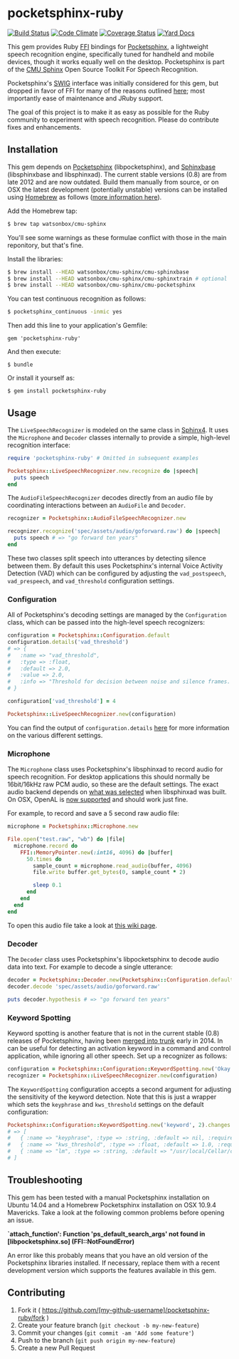 # pocketsphinx-ruby

[![Build Status](http://img.shields.io/travis/watsonbox/pocketsphinx-ruby.svg?style=flat)](https://travis-ci.org/watsonbox/pocketsphinx-ruby)
[![Code Climate](http://img.shields.io/codeclimate/github/watsonbox/pocketsphinx-ruby/badges/gpa.svg?style=flat)](https://codeclimate.com/github/watsonbox/pocketsphinx-ruby)
[![Coverage Status](https://img.shields.io/coveralls/watsonbox/pocketsphinx-ruby.svg?style=flat)](https://coveralls.io/r/watsonbox/pocketsphinx-ruby)
[![Yard Docs](http://img.shields.io/badge/yard-docs-blue.svg?style=flat)](http://www.rubydoc.info/gems/pocketsphinx-ruby/frames)

This gem provides Ruby [FFI](https://github.com/ffi/ffi) bindings for [Pocketsphinx](https://github.com/cmusphinx/pocketsphinx), a lightweight speech recognition engine, specifically tuned for handheld and mobile devices, though it works equally well on the desktop. Pocketsphinx is part of the [CMU Sphinx](http://cmusphinx.sourceforge.net/) Open Source Toolkit For Speech Recognition.

Pocketsphinx's [SWIG](http://www.swig.org/) interface was initially considered for this gem, but dropped in favor of FFI for many of the reasons outlined [here](https://github.com/ffi/ffi/wiki/Why-use-FFI); most importantly ease of maintenance and JRuby support.

The goal of this project is to make it as easy as possible for the Ruby community to experiment with speech recognition. Please do contribute fixes and enhancements.


## Installation

This gem depends on [Pocketsphinx](https://github.com/cmusphinx/pocketsphinx) (libpocketsphinx), and [Sphinxbase](https://github.com/cmusphinx/sphinxbase) (libsphinxbase and libsphinxad). The current stable versions (0.8) are from late 2012 and are now outdated. Build them manually from source, or on OSX the latest development (potentially unstable) versions can be installed using [Homebrew](http://brew.sh/) as follows ([more information here](https://github.com/watsonbox/homebrew-cmu-sphinx)).

Add the Homebrew tap:

```bash
$ brew tap watsonbox/cmu-sphinx
```

You'll see some warnings as these formulae conflict with those in the main reponitory, but that's fine.

Install the libraries:

```bash
$ brew install --HEAD watsonbox/cmu-sphinx/cmu-sphinxbase
$ brew install --HEAD watsonbox/cmu-sphinx/cmu-sphinxtrain # optional
$ brew install --HEAD watsonbox/cmu-sphinx/cmu-pocketsphinx
```

You can test continuous recognition as follows:

```bash
$ pocketsphinx_continuous -inmic yes
```

Then add this line to your application's Gemfile:

    gem 'pocketsphinx-ruby'

And then execute:

    $ bundle

Or install it yourself as:

    $ gem install pocketsphinx-ruby


## Usage

The `LiveSpeechRecognizer` is modeled on the same class in [Sphinx4](http://cmusphinx.sourceforge.net/wiki/tutorialsphinx4). It uses the `Microphone` and `Decoder` classes internally to provide a simple, high-level recognition interface:

```ruby
require 'pocketsphinx-ruby' # Omitted in subsequent examples

Pocketsphinx::LiveSpeechRecognizer.new.recognize do |speech|
  puts speech
end
```

The `AudioFileSpeechRecognizer` decodes directly from an audio file by coordinating interactions between an `AudioFile` and `Decoder`.

```ruby
recognizer = Pocketsphinx::AudioFileSpeechRecognizer.new

recognizer.recognize('spec/assets/audio/goforward.raw') do |speech|
  puts speech # => "go forward ten years"
end
```

These two classes split speech into utterances by detecting silence between them. By default this uses Pocketsphinx's internal Voice Activity Detection (VAD) which can be configured by adjusting the `vad_postspeech`, `vad_prespeech`, and `vad_threshold` configuration settings.


### Configuration

All of Pocketsphinx's decoding settings are managed by the `Configuration` class, which can be passed into the high-level speech recognizers:

```ruby
configuration = Pocketsphinx::Configuration.default
configuration.details('vad_threshold')
# => {
#   :name => "vad_threshold",
#   :type => :float,
#   :default => 2.0,
#   :value => 2.0,
#   :info => "Threshold for decision between noise and silence frames. Log-ratio between signal level and noise level."
# }

configuration['vad_threshold'] = 4

Pocketsphinx::LiveSpeechRecognizer.new(configuration)
```

You can find the output of `configuration.details` [here](https://github.com/watsonbox/pocketsphinx-ruby/wiki/Default-Pocketsphinx-Configuration) for more information on the various different settings.


### Microphone

The `Microphone` class uses Pocketsphinx's libsphinxad to record audio for speech recognition. For desktop applications this should normally be 16bit/16kHz raw PCM audio, so these are the default settings. The exact audio backend depends on [what was selected](https://github.com/cmusphinx/sphinxbase/blob/master/configure.in#L138) when libsphinxad was built. On OSX, OpenAL is [now supported](https://github.com/cmusphinx/sphinxbase/commit/5cc55c4721273681200e1f754ff0798ac073b950) and should work just fine.

For example, to record and save a 5 second raw audio file:

```ruby
microphone = Pocketsphinx::Microphone.new

File.open("test.raw", "wb") do |file|
  microphone.record do
    FFI::MemoryPointer.new(:int16, 4096) do |buffer|
      50.times do
        sample_count = microphone.read_audio(buffer, 4096)
        file.write buffer.get_bytes(0, sample_count * 2)

        sleep 0.1
      end
    end
  end
end
```

To open this audio file take a look at [this wiki page](https://github.com/watsonbox/pocketsphinx-ruby/wiki/Importing-raw-PCM-audio-with-Audacity).


### Decoder

The `Decoder` class uses Pocketsphinx's libpocketsphinx to decode audio data into text. For example to decode a single utterance:

```ruby
decoder = Pocketsphinx::Decoder.new(Pocketsphinx::Configuration.default)
decoder.decode 'spec/assets/audio/goforward.raw'

puts decoder.hypothesis # => "go forward ten years"
```


### Keyword Spotting

Keyword spotting is another feature that is not in the current stable (0.8) releases of Pocketsphinx, having been [merged into trunk](https://github.com/cmusphinx/pocketsphinx/commit/f562f9356cc7f1ade4941ebdde0c377642a023e3) early in 2014. In can be useful for detecting an activation keyword in a command and control application, while ignoring all other speech. Set up a recognizer as follows:

```ruby
configuration = Pocketsphinx::Configuration::KeywordSpotting.new('Okay computer')
recognizer = Pocketsphinx::LiveSpeechRecognizer.new(configuration)
```

The `KeywordSpotting` configuration accepts a second argument for adjusting the sensitivity of the keyword detection. Note that this is just a wrapper which sets the `keyphrase` and `kws_threshold` settings on the default configuration:

```ruby
Pocketsphinx::Configuration::KeywordSpotting.new('keyword', 2).changes
# => [
#   { :name => "keyphrase", :type => :string, :default => nil, :required => false, :value => "keyword", :info => "Keyphrase to spot" },
#   { :name => "kws_threshold", :type => :float, :default => 1.0, :required => false, :value => 2.0, :info => "Threshold for p(hyp)/p(alternatives) ratio" },
#   { :name => "lm", :type => :string, :default => "/usr/local/Cellar/cmu-pocketsphinx/HEAD/share/pocketsphinx/model/lm/en_US/hub4.5000.DMP", :required => false, :value => nil, :info => "Word trigram language model input file" }
# ]
```


## Troubleshooting

This gem has been tested with a manual Pocketsphinx installation on Ubuntu 14.04 and a Homebrew Pocketsphinx installation on OSX 10.9.4 Mavericks. Take a look at the following common problems before opening an issue.

**`attach_function': Function 'ps_default_search_args' not found in [libpocketsphinx.so] (FFI::NotFoundError)**

An error like this probably means that you have an old version of the Pocketsphinx libraries installed. If necessary, replace them with a recent development version which supports the features available in this gem.


## Contributing

1. Fork it ( https://github.com/[my-github-username]/pocketsphinx-ruby/fork )
2. Create your feature branch (`git checkout -b my-new-feature`)
3. Commit your changes (`git commit -am 'Add some feature'`)
4. Push to the branch (`git push origin my-new-feature`)
5. Create a new Pull Request

